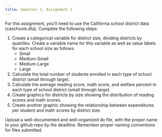 ```yaml
---
title: Semester 2, Assignment 1
---
```


For this assignment, you'll need to use the California school district
data (caschools.dta). Complete the following steps:

1. Create a categorical variable for district size, dividing districts
by quartiles. Create a variable name for this variable as well as
value labels for each school size as follows: 
    * Small
    * Medium-Small
    * Medium-Large
    * Large
2. Calculate the total number of students enrolled in each type of
   school district (small through large). 
3. Calculate the average reading score, math score, and welfare
   percent in each type of school district (small through large). 
4. Create graphics for districts by size showing the distribution of
   reading scores and math scores. 
5. Create another graphic showing the relationship between
expenditures per student and math scores by district size.

Upload a well-documented and well-organized do file, with the proper
name to your github repo by the deadline. Remember proper
naming conventions for files submitted. 

<br>
